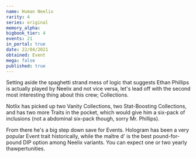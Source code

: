 ```yaml
---
name: Human Neelix
rarity: 4
series: original
memory_alpha:
bigbook_tier: 4
events: 21
in_portal: true
date: 22/04/2021
obtained: Event
mega: false
published: true
---
```


Setting aside the spaghetti strand mess of logic that suggests Ethan Phillips is actually played by Neelix and not vice versa, let's lead off with the second most interesting thing about this crew; Collections. 

Notlix has picked up two Vanity Collections, two Stat-Boosting Collections, and has two more Traits in the pocket, which would give him a six-pack of inclusions (not a abdominal six-pack though, sorry Mr. Phillips).

From there he's a big step down save for Events. Hologram has been a very popular Event trait historically, while the maître d' is the best pound-for-pound DIP option among Neelix variants. You can expect one or two yearly thawpertunities.
